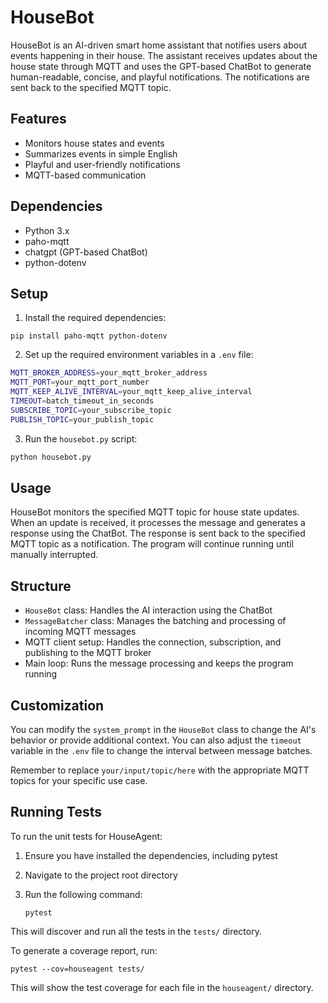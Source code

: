 # HouseBot

HouseBot is an AI-driven smart home assistant that notifies users about events happening in their house. The assistant receives updates about the house state through MQTT and uses the GPT-based ChatBot to generate human-readable, concise, and playful notifications. The notifications are sent back to the specified MQTT topic.

## Features

- Monitors house states and events
- Summarizes events in simple English
- Playful and user-friendly notifications
- MQTT-based communication

## Dependencies

- Python 3.x
- paho-mqtt
- chatgpt (GPT-based ChatBot)
- python-dotenv

## Setup

1. Install the required dependencies:

```
pip install paho-mqtt python-dotenv
```

2. Set up the required environment variables in a `.env` file:

```bash
MQTT_BROKER_ADDRESS=your_mqtt_broker_address
MQTT_PORT=your_mqtt_port_number
MQTT_KEEP_ALIVE_INTERVAL=your_mqtt_keep_alive_interval
TIMEOUT=batch_timeout_in_seconds
SUBSCRIBE_TOPIC=your_subscribe_topic
PUBLISH_TOPIC=your_publish_topic
```

3. Run the `housebot.py` script:

```bash
python housebot.py
```

## Usage

HouseBot monitors the specified MQTT topic for house state updates. When an update is received, it processes the message and generates a response using the ChatBot. The response is sent back to the specified MQTT topic as a notification. The program will continue running until manually interrupted.

## Structure

- `HouseBot` class: Handles the AI interaction using the ChatBot
- `MessageBatcher` class: Manages the batching and processing of incoming MQTT messages
- MQTT client setup: Handles the connection, subscription, and publishing to the MQTT broker
- Main loop: Runs the message processing and keeps the program running

## Customization

You can modify the `system_prompt` in the `HouseBot` class to change the AI's behavior or provide additional context. You can also adjust the `timeout` variable in the `.env` file to change the interval between message batches.

Remember to replace `your/input/topic/here` with the appropriate MQTT topics for your specific use case.

## Running Tests

To run the unit tests for HouseAgent:

1. Ensure you have installed the dependencies, including pytest
2. Navigate to the project root directory
3. Run the following command:

   ```
   pytest
   ```

This will discover and run all the tests in the `tests/` directory.

To generate a coverage report, run:

```
pytest --cov=houseagent tests/
```

This will show the test coverage for each file in the `houseagent/` directory.

